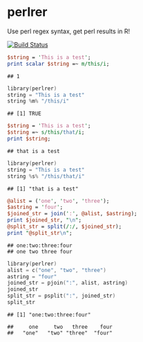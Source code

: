 # perlrer #
Use perl regex syntax, get perl results in R!

[![Build Status](https://travis-ci.org/jimhester/perlrer.png)](https://travis-ci.org/jimhester/perlrer)

```perl
$string = 'This is a test';
print scalar $string =~ m/this/i;
```

```
## 1
```


```s
library(perlrer)
string = "This is a test"
string %m% "/this/i"
```

```
## [1] TRUE
```


```perl
$string = 'This is a test';
$string =~ s/this/that/i;
print $string;
```

```
## that is a test
```


```s
library(perlrer)
string = "This is a test"
string %s% "/this/that/i"
```

```
## [1] "that is a test"
```


```perl
@alist = ('one', 'two', 'three');
$astring = 'four';
$joined_str = join(':', @alist, $astring);
print $joined_str, "\n";
@split_str = split(/:/, $joined_str);
print "@split_str\n";
```

```
## one:two:three:four
## one two three four
```


```s
library(perlrer)
alist = c("one", "two", "three")
astring = "four"
joined_str = pjoin(":", alist, astring)
joined_str
split_str = psplit(":", joined_str)
split_str
```

```
## [1] "one:two:three:four"
```

```
##     one     two   three    four 
##   "one"   "two" "three"  "four"
```


